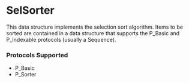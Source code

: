 # SelSorter

This data structure implements the selection sort algorithm. Items to be sorted are contained in a data structure that supports the P_Basic and P_Indexable protocols (usually a Sequence). 

### Protocols Supported

- P_Basic
- P_Sorter

